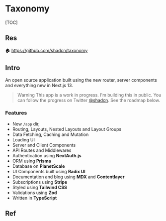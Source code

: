 # Taxonomy

[TOC]



## Res
🏠 https://github.com/shadcn/taxonomy


## Intro
An open source application built using the new router, server components and everything new in Next.js 13.

> Warning This app is a work in progress. I'm building this in public. You can follow the progress on Twitter [@shadcn](https://twitter.com/shadcn). See the roadmap below.


### Features
- New `/app` dir,
- Routing, Layouts, Nested Layouts and Layout Groups
- Data Fetching, Caching and Mutation
- Loading UI
- Server and Client Components
- API Routes and Middlewares
- Authentication using **NextAuth.js**
- ORM using **Prisma**
- Database on **PlanetScale**
- UI Components built using **Radix UI**
- Documentation and blog using **MDX** and **Contentlayer**
- Subscriptions using **Stripe**
- Styled using **Tailwind CSS**
- Validations using **Zod**
- Written in **TypeScript**



## Ref

